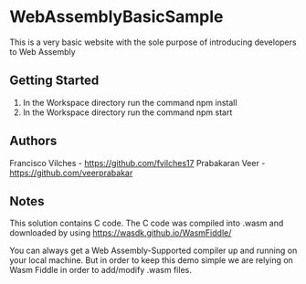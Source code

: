 # WebAssemblyBasicSample
This is a very basic website with the sole purpose of introducing developers to Web Assembly

## Getting Started

1. In the Workspace directory run the command npm install
2. In the Workspace directory run the command npm start

## Authors
Francisco Vilches - https://github.com/fvilches17
Prabakaran Veer - https://github.com/veerprabakar

## Notes
This solution contains C code. The C code was compiled into .wasm and downloaded by using https://wasdk.github.io/WasmFiddle/

You can always get a Web Assembly-Supported compiler up and running on your local machine. But in order to keep this demo simple we are relying on Wasm Fiddle in order to add/modify .wasm files.
